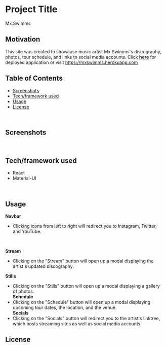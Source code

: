 # Project Title
Mx.Swimms

## Motivation
This site was created to showcase music artist Mx.Swimms's discography, photos, tour schedule, and links to social media accounts.
Click **[here](http://mxswimms.herokuapp.com/)** for deployed application or visit https://mxswimms.herokuapp.com
<br/>

## Table of Contents
* [Screenshots](#screenshots)
* [Tech/framework used](#tech/framework-used)
* [Usage](#usage)
* [License](#license)
<br/>

## Screenshots
<br/>

## Tech/framework used
* React
* Material-UI
<br/>

## Usage

**Navbar**
<br/>
* Clicking icons from left to right will redirect you to Instagram, Twitter, and YouTube.
<br/>

**Stream**
<br/>
* Clicking on the "Stream" button will open up a modal displaying the artist's updated discography.<br/>

**Stills**<br/>
* Clicking on the "Stills" button will open up a modal displaying a gallery of photos.<br/>
**Schedule**<br/>
* Clicking on the "Schedule" button will open up a modal displaying upcoming tour dates, the location, and the venue.<br/>
**Socials**<br/>
* Clicking on the "Socials" button will redirect you to the artist's linktree, which hosts streaming sites as well as social media accounts.<br/>

## License
